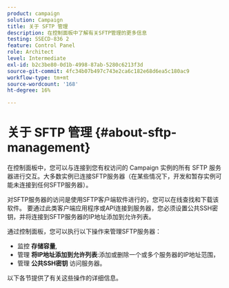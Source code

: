 ```yaml
---
product: campaign
solution: Campaign
title: 关于 SFTP 管理
description: 在控制面板中了解有关SFTP管理的更多信息
testing: SSECD-836 2
feature: Control Panel
role: Architect
level: Intermediate
exl-id: b2c3be80-0d1b-4998-87ab-5280c6213f3d
source-git-commit: 4fc34b07b497c743e2ca6c182e68d6ea5c180ac9
workflow-type: tm+mt
source-wordcount: '168'
ht-degree: 16%

---
```


# 关于 SFTP 管理 {#about-sftp-management}

在控制面板中，您可以与连接到您有权访问的 Campaign 实例的所有 SFTP 服务器进行交互。大多数实例已连接SFTP服务器（在某些情况下，开发和暂存实例可能未连接到任何SFTP服务器）。

对SFTP服务器的访问是使用SFTP客户端软件进行的，您可以在线查找和下载该软件。 要通过此类客户端应用程序或API连接到服务器，您必须设置公共SSH密钥，并将连接到SFTP服务器的IP地址添加到允许列表。

通过控制面板，您可以执行以下操作来管理SFTP服务器：

* 监控 **存储容量**,
* 管理 **将IP地址添加到允许列表**:添加或删除一个或多个服务器的IP地址范围，
* 管理 **公共SSH密钥** 访问服务器。

以下各节提供了有关这些操作的详细信息。
